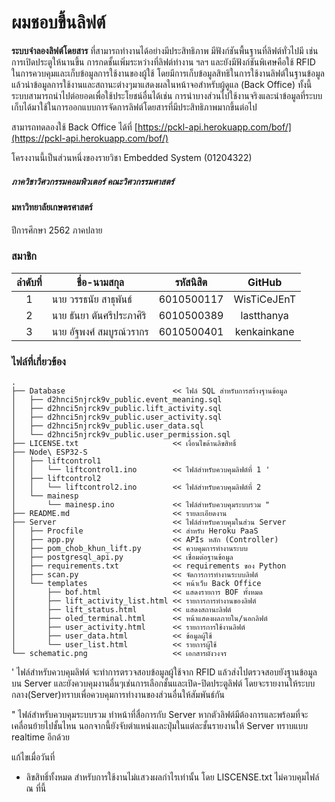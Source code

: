 # ผมชอบขึ้นลิฟต์
  **ระบบจำลองลิฟต์โดยสาร** ที่สามารถทำงานได้อย่างมีประสิทธิภาพ มีฟังก์ชันพื้นฐานที่ลิฟต์ทั่วไปมี เช่น การเปิดประตูให้นานขึ้น การกดชั้นเพิ่มระหว่างที่ลิฟต์ทำงาน ฯลฯ และยังมีฟังก์ชันพิเศษคือใช้ RFID ในการควบคุมและเก็บข้อมูลการใช้งานของผู้ใช้ โดยมีการเก็บข้อมูลสิทธิในการใช้งานลิฟต์ในฐานข้อมูล แล้วนำข้อมูลการใช้งานและสถานะต่างๆมาแสดงผลในหน้าจอสำหรับผู้ดูแล (Back Office) ทั้งนี้ระบบสามารถนำไปต่อยอดเพื่อใช้ประโยชน์อื่นได้เช่น การนำบางส่วนไปใช้งานจริงและนำข้อมูลที่ระบบเก็บได้มาใช้ในการออกแบบการจัดการลิฟต์โดยสารที่มีประสิทธิภาพมากขึ้นต่อไป

สามารถทดลองใช้ Back Office ได้ที่ [https://pckl-api.herokuapp.com/bof/](https://pckl-api.herokuapp.com/bof/)


โครงงานนี้เป็นส่วนหนึ่งของรายวิชา Embedded System (01204322)
##### ภาควิชาวิศวกรรมคอมพิวเตอร์ คณะวิศวกรรมศาสตร์
#### มหาวิทยาลัยเกษตรศาสตร์
ปีการศึกษา 2562 ภาคปลาย

### สมาชิก
ลำดับที่ | ชื่อ-นามสกุล | รหัสนิสิต | GitHub
:---:|---|---|:------:
1|นาย วรรธนัย สาธุพันธ์ | 6010500117 | WisTiCeJEnT |
2|นาย ธันยา ตันศรีประภาศิริ | 6010500389 | lastthanya |
3|นาย อัฐพงศ์ สมบูรณ์วรากร | 6010500401 | kenkainkane |

### ไฟล์ที่เกี่ยวข้อง
    .
    ├── Database                        << ไฟล์ SQL สำหรับการสร้างฐานข้อมูล
    │   ├── d2hnci5njrck9v_public.event_meaning.sql
    │   ├── d2hnci5njrck9v_public.lift_activity.sql
    │   ├── d2hnci5njrck9v_public.user_activity.sql
    │   ├── d2hnci5njrck9v_public.user_data.sql
    │   └── d2hnci5njrck9v_public.user_permission.sql
    ├── LICENSE.txt                     << เงื่อนไขด้านลิขสิทธิ์
    ├── Node\ ESP32-S
    │   ├── liftcontrol1
    │   │   └── liftcontrol1.ino        << ไฟล์สำหรับควบคุมลิฟต์ที่ 1 '
    │   ├── liftcontrol2
    │   │   └── liftcontrol2.ino        << ไฟล์สำหรับควบคุมลิฟต์ที่ 2
    │   └── mainesp
    │       └── mainesp.ino             << ไฟล์สำหรับควบคุมระบบรวม "
    ├── README.md                       << รายละเอียดงาน
    ├── Server                          << ไฟล์สำหรับควบคุมในส่วน Server
    │   ├── Procfile                    << สำหรับ Heroku PaaS
    │   ├── app.py                      << APIs หลัก (Controller)
    │   ├── pom_chob_khun_lift.py       << ควบคุมการทำงานระบบ
    │   ├── postgresql_api.py           << เชื่อมต่อฐานข้อมูล
    │   ├── requirements.txt            << requirements ของ Python
    │   ├── scan.py                     << จัดการการทำงานระบบลิฟต์
    │   └── templates                   << หน้าเว็บ Back Office
    │       ├── bof.html                << แสดงรายการ BOF ทั้งหมด
    │       ├── lift_activity_list.html << รายการการทำงานของลิฟต์
    │       ├── lift_status.html        << แสดงสถานะลิฟต์
    │       ├── oled_terminal.html      << หน้าแสดงผลภายใน/นอกลิฟต์
    │       ├── user_activity.html      << รายการการใช้งานลิฟต์
    │       ├── user_data.html          << ข้อมูลผู้ใช้
    │       └── user_list.html          << รายการผู้ใช้
    └── schematic.png                   << เอกสารผังวงจร

' ไฟล์สำหรับควบคุมลิฟต์ จะทำการตรวจสอบข้อมูลผู้ใช้จาก RFID แล้วส่งไปตรวจสอบยังฐานข้อมูลบน Server และยังควบคุมงานอื่นๆเช่นการเลือกชั้นและเปิด-ปิดประตูลิฟต์ โดยจะรายงานให้ระบบกลาง(Server)ทราบเพื่อควบคุมการทำงานของส่วนอื่นให้สัมพันธ์กัน

" ไฟล์สำหรับควบคุมระบบรวม ทำหน้าที่สื่อการกับ Server หากตัวลิฟต์มีต้องการและพร้อมที่จะเคลื่อนย้ายไปชั้นไหน นอกจากนี้ยังจับตำแหน่งและปุ่มในแต่ละชั้นรายงานให้ Server ทราบแบบ realtime อีกด้วย

แก้ไขเมื่อวันที่

* ลิขสิทธิ์ทั้งหมด สำหรับการใช้งานไม่แสวงผลกำไรเท่านั้น โดย LISCENSE.txt ไม่ควบคุมไฟล์ ณ ที่นี้

